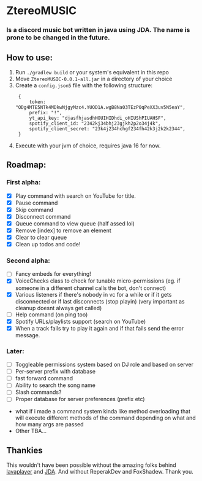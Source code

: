# ZtereoMUSIC

### Is a discord music bot written in java using JDA. The name is prone to be changed in the future.

## How to use:

1. Run `./gradlew build` or your system's equivalent in this repo
2. Move `ZtereoMUSIC-0.0.1-all.jar` in a directory of your choice
3. Create a `config.json5` file with the following structure:
   ```json5
    {
        token: "ODg4MTE5NTk4MDkwNjgyMzc4.YUOD1A.wgB8Na03TEzP0qPeXX3uv5N5eaY", 
        prefix: "!",
        yt_api_key: "djasfhjasdhHOUIHIDhdi_oHIUShPIUAHSF",
        spotify_client_id: "2342kj34bhj23gjkh2p2o34j4k",
        spotify_client_secret: "23k4j234hchgf234fh42k3j2k2k2344",
    }
    ```
4. Execute with your jvm of choice, requires java 16 for now.

## Roadmap:

### First alpha:

- [x] Play command with search on YouTube for title.
- [x] Pause command
- [x] Skip command
- [x] Disconnect command
- [x] Queue command to view queue (half assed lol)
- [x] Remove [index] to remove an element
- [x] Clear to clear queue
- [x] Clean up todos and code!

### Second alpha:

- [ ] Fancy embeds for everything!
- [x] VoiceChecks class to check for tunable micro-permissions (eg. if someone in a different channel calls the bot, don't connect)
- [x] Various listeners if there's nobody in vc for a while or if it gets disconnected or if last disconnects (stop playin) (very important
  as cleanup doesnt always get called)
- [ ] Help command (on ping too)
- [x] Spotify URLs/playlists support (search on YouTube)
- [x] When a track fails try to play it again and if that fails send the error message.

### Later:

- [ ] Toggleable permissions system based on DJ role and based on server
- [ ] Per-server prefix with database
- [ ] fast forward command
- [ ] Ability to search the song name
- [ ] Slash commands?
- [ ] Proper database for server preferences (prefix etc)
- what if i made a command system kinda like method overloading that will execute different methods of the command depending on what and how
  many args are passed
- Other TBA...

## Thankies

This wouldn't have been possible without the amazing folks behind [lavaplayer](https://github.com/sedmelluq/lavaplayer)
and [JDA](https://github.com/DV8FromTheWorld/JDA). And without ReperakDev and FoxShadew. Thank you.
